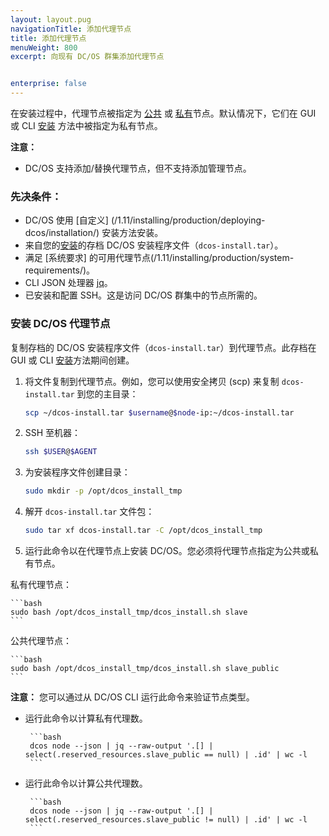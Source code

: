 ```yaml
---
layout: layout.pug
navigationTitle: 添加代理节点
title: 添加代理节点
menuWeight: 800
excerpt: 向现有 DC/OS 群集添加代理节点


enterprise: false
---
```




在安装过程中，代理节点被指定为 [公共](/1.11/overview/concepts/#public-agent-node) 或 [私有](/1.11/overview/concepts/#private-agent-node)节点。默认情况下，它们在 GUI 或 CLI [安装](/1.11/installing/evaluation/cloud-installation/) 方法中被指定为私有节点。

**注意：**
- DC/OS 支持添加/替换代理节点，但不支持添加管理节点。

### 先决条件：

* DC/OS 使用 [自定义] (/1.11/installing/production/deploying-dcos/installation/) 安装方法安装。
* 来自您的[安装](/1.11/installing/evaluation/cloud-installation/)的存档 DC/OS 安装程序文件（`dcos-install.tar`）。
* 满足 [系统要求] 的可用代理节点(/1.11/installing/production/system-requirements/)。
* CLI JSON 处理器 [jq](https://github.com/stedolan/jq/wiki/Installation)。
* 已安装和配置 SSH。这是访问 DC/OS 群集中的节点所需的。

### 安装 DC/OS 代理节点
复制存档的 DC/OS 安装程序文件（`dcos-install.tar`）到代理节点。此存档在 GUI 或 CLI [安装](/1.11/installing/evaluation/cloud-installation/)方法期间创建。

1. 将文件复制到代理节点。例如，您可以使用安全拷贝 (scp) 来复制 `dcos-install.tar` 到您的主目录：

    ```bash
    scp ~/dcos-install.tar $username@$node-ip:~/dcos-install.tar
    ```

2. SSH 至机器：

    ```bash
    ssh $USER@$AGENT
    ```

1. 为安装程序文件创建目录：

    ```bash
    sudo mkdir -p /opt/dcos_install_tmp
    ```

1. 解开 `dcos-install.tar` 文件包：

    ```bash
    sudo tar xf dcos-install.tar -C /opt/dcos_install_tmp
    ```

1. 运行此命令以在代理节点上安装 DC/OS。您必须将代理节点指定为公共或私有节点。

 私有代理节点：

    ```bash
    sudo bash /opt/dcos_install_tmp/dcos_install.sh slave
    ```

 公共代理节点：

    ```bash
    sudo bash /opt/dcos_install_tmp/dcos_install.sh slave_public
    ```

 **注意：** 您可以通过从 DC/OS CLI 运行此命令来验证节点类型。

 - 运行此命令以计算私有代理数。

        ```bash
        dcos node --json | jq --raw-output '.[] | select(.reserved_resources.slave_public == null) | .id' | wc -l
        ```

 - 运行此命令以计算公共代理数。

        ```bash
        dcos node --json | jq --raw-output '.[] | select(.reserved_resources.slave_public != null) | .id' | wc -l
        ```


